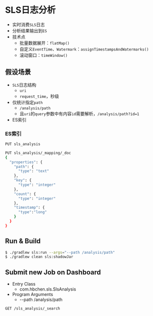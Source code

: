 # SLS日志分析

- 实时消费`SLS`日志
- 分析结果输出到`ES`
- 技术点
    - 批量数据展开：`flatMap()`
    - 自定义`EventTime`、`Watermark`：`assignTimestampsAndWatermarks()`
    - 滚动窗口：`timeWindow()`

## 假设场景
- `SLS`日志结构
    - `uri`
    - `request_time`，秒级
- 仅统计指定`path`
    - `/analysis/path`
    - 且`uri`的`query`参数中有内容`id`需要解析，`/analysis/path?id=1`
- ES索引

### ES索引
```bash
PUT sls_analysis

PUT sls_analysis/_mapping/_doc
{
  "properties": {
    "path": {
      "type": "text"
    },
    "key": {
      "type": "integer"
    },
    "count": {
      "type": "integer"
    },
    "timestamp": {
      "type":"long"
    }
  }
}
```

## Run & Build
```bash
$ ./gradlew sls:run --args="--path /analysis/path"
$ ./gradlew clean sls:shadowJar
```

## Submit new Job on Dashboard
- Entry Class
    - com.hbchen.sls.SlsAnalysis
- Program Arguments
    - --path /analysis/path
    
```bash
GET /sls_analysis/_search
```